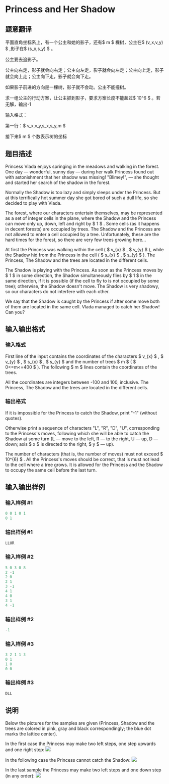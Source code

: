 # Princess and Her Shadow

## 题意翻译

平面直角坐标系上，有一个公主和她的影子，还有$ m $ 棵树，公主在$ (v_x,v_y) $ ,影子在$ (s_x,s_y) $ 。

公主要去追影子。

公主向右走，影子就会向右走；公主向左走，影子就会向左走；公主向上走，影子就会向上走；公主向下走，影子就会向下走。

如果影子前进的方向是一棵树，影子就不会动。公主不能撞树。

求一组公主的行动方案，让公主抓到影子，要求方案长度不能超过$ 10^6 $ 。若无解，输出-1

输入格式：

第一行：$ v_x,v_y,s_x,s_y,m $

接下来$ m $ 个数表示树的坐标 

## 题目描述

Princess Vlada enjoys springing in the meadows and walking in the forest. One day — wonderful, sunny day — during her walk Princess found out with astonishment that her shadow was missing! "Blimey!", — she thought and started her search of the shadow in the forest.

Normally the Shadow is too lazy and simply sleeps under the Princess. But at this terrifically hot summer day she got bored of such a dull life, so she decided to play with Vlada.

The forest, where our characters entertain themselves, may be represented as a set of integer cells in the plane, where the Shadow and the Princess can move only up, down, left and right by $ 1 $ . Some cells (as it happens in decent forests) are occupied by trees. The Shadow and the Princess are not allowed to enter a cell occupied by a tree. Unfortunately, these are the hard times for the forest, so there are very few trees growing here...

At first the Princess was walking within the cell ( $ v_{x} $ , $ v_{y} $ ), while the Shadow hid from the Princess in the cell ( $ s_{x} $ , $ s_{y} $ ). The Princess, The Shadow and the trees are located in the different cells.

The Shadow is playing with the Princess. As soon as the Princess moves by $ 1 $ in some direction, the Shadow simultaneously flies by $ 1 $ in the same direction, if it is possible (if the cell to fly to is not occupied by some tree); otherwise, the Shadow doesn't move. The Shadow is very shadowy, so our characters do not interfere with each other.

We say that the Shadow is caught by the Princess if after some move both of them are located in the same cell. Vlada managed to catch her Shadow! Can you?

## 输入输出格式

### 输入格式

First line of the input contains the coordinates of the characters $ v_{x} $ , $ v_{y} $ , $ s_{x} $ , $ s_{y} $ and the number of trees $ m $ ( $ 0<=m<=400 $ ). The following $ m $ lines contain the coordinates of the trees.

All the coordinates are integers between -100 and 100, inclusive. The Princess, The Shadow and the trees are located in the different cells.

### 输出格式

If it is impossible for the Princess to catch the Shadow, print "-1" (without quotes).

Otherwise print a sequence of characters "L", "R", "D", "U", corresponding to the Princess's moves, following which she will be able to catch the Shadow at some turn (L — move to the left, R — to the right, U — up, D — down; axis $ x $ is directed to the right, $ y $ — up).

The number of characters (that is, the number of moves) must not exceed $ 10^{6} $ . All the Princess's moves should be correct, that is must not lead to the cell where a tree grows. It is allowed for the Princess and the Shadow to occupy the same cell before the last turn.

## 输入输出样例

### 输入样例 #1

```cpp
0 0 1 0 1
0 1

```
### 输出样例 #1

```cpp
LLUR

```
### 输入样例 #2

```cpp
5 0 3 0 8
2 -1
2 0
2 1
3 -1
4 1
4 0
3 1
4 -1

```
### 输出样例 #2

```cpp
-1

```
### 输入样例 #3

```cpp
3 2 1 1 3
0 1
1 0
0 0

```
### 输出样例 #3

```cpp
DLL
```


## 说明

Below the pictures for the samples are given (Princess, Shadow and the trees are colored in pink, gray and black correspondingly; the blue dot marks the lattice center).

In the first case the Princess may make two left steps, one step upwards and one right step: ![](https://cdn.luogu.com.cn/upload/vjudge_pic/CF317E/c17fd073689157dd9f4b4dfb341b1aefa7c3e39b.png)

In the following case the Princess cannot catch the Shadow: ![](https://cdn.luogu.com.cn/upload/vjudge_pic/CF317E/9d4b83f9e647e92f9c9ee925fd23e5ddb98b9e72.png)

In the last sample the Princess may make two left steps and one down step (in any order): ![](https://cdn.luogu.com.cn/upload/vjudge_pic/CF317E/3dacea5b4da1bcdd6fc8142ab9fe5922397b3596.png)

